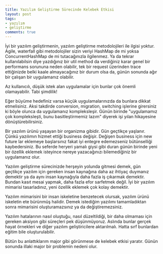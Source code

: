 ```yaml
---
title: Yazılım Geliştirme Sürecinde Kelebek Etkisi
layout: post
tags:
- yazılım
- geliştirme
comments: true
---
```


İyi bir yazılım geliştirmenin, yazılım geliştirme metodolojileri ile ilgisi yoktur. Agile, waterfall gibi metodolojiler sizin veriyi HashMap de mi yoksa ConcurrentHashMap de mi tutacağınızla ilgilenmez. Ya da tekrar kullanılabilsin diye yazdığınız bir util method da verdiğiniz karar genel bir performans sorununa neden olabilir, tek bir request üzerinden trace ettiğinizde belki kaale almayacağınız bir durum olsa da, günün sonunda ağır bir çalışan bir uygulamanız olabilir.

Az kullanıcılı, düşük istek alan uygulamalar için bunlar çok önemli olamayabilir. Tabi şimdilik!

Eğer büyüme hedefiniz varsa küçük uygulamalarınızda  da bunlara dikkat etmelisiniz. Aksi takdirde conversion, migration, switching işlerine girersiniz ki böyle olunca da uygulamanız kompleksleşir. Günün birinde "uygulamamız çok kompleksleşti, bunu basitleştirmemiz lazım" diyerek işi yılan hikayesine dönüştürebilirsiniz.

Bir yazılım ürünü yaşayan bir organizma gibidir. Gün geçtikçe yaşlanır. Çünkü yazılımın hizmet ettiği business değişir. Değişen business için new future lar eklemeye başlarsınız fakat iyi entegre edemezseniz bütünselliği kaybedersiniz. Bu seferde heryeri yamalı giysi gibi duran günün birinde yeni bir özellik eklemek isteyince nereye yazacağınızı bilemediğiniz bir uygulamanız olur. 

Yazılım geliştirme sürecinizde herşeyin yolunda gitmesi demek, gün geçtikçe yazılım için gereken insan kaynağına daha az ihtiyaç duymanız demektir ya da aynı insan kaynağıyla daha fazla iş çıkarmak demektir. Bundan kasıt mesai yapmak, daha fazla efor sarfetmek değil. İyi bir yazılım mimarisi tasarladınız, yeni özellik eklemek çok kolay demektir.


Yazılım mimarisini bir insan iskeletine benzetecek olursak, yazılım ürünü iskeletin ete bürünmüş halidir. Demek istediğim yazılımı tamamladıktan sonra mimarisini oluşturamazsınız ya da değiştiremezsiniz.

Yazılım hatalarının nasıl oluştuğu, nasıl düzeltildiği, bir daha olmaması için gereken aksiyon gibi süreçleri pek düşünmüyoruz. Aslında bunlar gerçek hayat örnekleri ve diğer yazılım geliştiricilere aktarılmalı. Hatta sırf bunlardan eğitim bile oluşturulabilir.


Bütün bu anlattıklarım major gibi görünmese de kelebek etkisi yaratır. Günün sonunda illaki major bir problemin nedeni olur.
